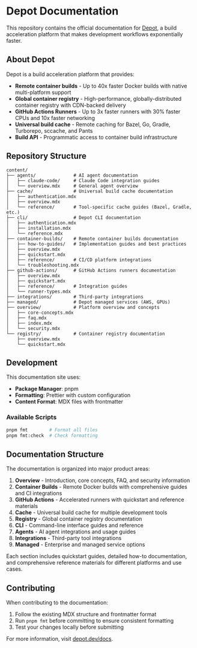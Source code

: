 # Depot Documentation

This repository contains the official documentation for [Depot](https://depot.dev/docs), a build acceleration platform that makes development workflows exponentially faster.

## About Depot

Depot is a build acceleration platform that provides:
- **Remote container builds** - Up to 40x faster Docker builds with native multi-platform support
- **Global container registry** - High-performance, globally-distributed container registry with CDN-backed delivery
- **GitHub Actions Runners** - Up to 3x faster runners with 30% faster CPUs and 10x faster networking
- **Universal build cache** - Remote caching for Bazel, Go, Gradle, Turborepo, sccache, and Pants
- **Build API** - Programmatic access to container build infrastructure

## Repository Structure

```
content/
├── agents/              # AI agent documentation
│   ├── claude-code/     # Claude Code integration guides
│   └── overview.mdx     # General agent overview
├── cache/               # Universal build cache documentation
│   ├── authentication.mdx
│   ├── overview.mdx
│   └── reference/       # Tool-specific cache guides (Bazel, Gradle, etc.)
├── cli/                 # Depot CLI documentation
│   ├── authentication.mdx
│   ├── installation.mdx
│   └── reference.mdx
├── container-builds/    # Remote container builds documentation
│   ├── how-to-guides/   # Implementation guides and best practices
│   ├── overview.mdx
│   ├── quickstart.mdx
│   ├── reference/       # CI/CD platform integrations
│   └── troubleshooting.mdx
├── github-actions/      # GitHub Actions runners documentation
│   ├── overview.mdx
│   ├── quickstart.mdx
│   ├── reference/       # Integration guides
│   └── runner-types.mdx
├── integrations/        # Third-party integrations
├── managed/             # Depot managed services (AWS, GPUs)
├── overview/            # Platform overview and concepts
│   ├── core-concepts.mdx
│   ├── faq.mdx
│   ├── index.mdx
│   └── security.mdx
└── registry/            # Container registry documentation
    ├── overview.mdx
    └── quickstart.mdx
```

## Development

This documentation site uses:
- **Package Manager**: pnpm
- **Formatting**: Prettier with custom configuration
- **Content Format**: MDX files with frontmatter

### Available Scripts

```bash
pnpm fmt        # Format all files
pnpm fmt:check  # Check formatting
```

## Documentation Structure

The documentation is organized into major product areas:

1. **Overview** - Introduction, core concepts, FAQ, and security information
2. **Container Builds** - Remote Docker builds with comprehensive guides and CI integrations
3. **GitHub Actions** - Accelerated runners with quickstart and reference materials
4. **Cache** - Universal build cache for multiple development tools
5. **Registry** - Global container registry documentation
6. **CLI** - Command-line interface guides and reference
7. **Agents** - AI agent integrations and usage guides
8. **Integrations** - Third-party tool integrations
9. **Managed** - Enterprise and managed service options

Each section includes quickstart guides, detailed how-to documentation, and comprehensive reference materials for different platforms and use cases.

## Contributing

When contributing to the documentation:
1. Follow the existing MDX structure and frontmatter format
2. Run `pnpm fmt` before committing to ensure consistent formatting
3. Test your changes locally before submitting

For more information, visit [depot.dev/docs](https://depot.dev/docs).
